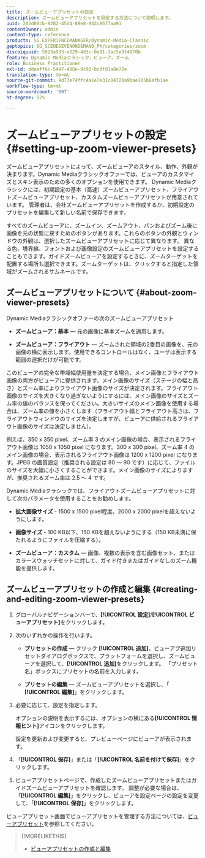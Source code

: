 ```yaml
---
title: ズームビューアプリセットの設定
description: ズームビューアプリセットを設定する方法について説明します。
uuid: 202d80cb-8282-45d4-89e8-942c8677aa93
contentOwner: admin
content-type: reference
products: SG_EXPERIENCEMANAGER/Dynamic-Media-Classic
geptopics: SG_SCENESEVENONDEMAND_PK/categories/zoom
discoiquuid: 5023a933-e229-4d3c-8e91-3ac5e9f4970b
feature: Dynamic Mediaクラシック，ビューア，ズーム
role: Business Practitioner
exl-id: ddaaff6c-5447-408e-9c92-bcdfd1a0e72e
translation-type: tm+mt
source-git-commit: 9d73e74ffc4a1e7e31c84720a9bae105b6afb1ae
workflow-type: tm+mt
source-wordcount: '607'
ht-degree: 52%

---
```


# ズームビューアプリセットの設定{#setting-up-zoom-viewer-presets}

ズームビューアプリセットによって、ズームビューアのスタイル、動作、外観が決まります。Dynamic Mediaクラシックオファーでは、ビューアのカスタマイズとスキン表示のための多くのオプションを使用できます。 Dynamic Mediaクラシックには、初期設定の基本（高速）ズームビューアプリセット、フライアウトズームビューアプリセット、カスタムズームビューアプリセットが用意されています。 管理者は、会社ズームビューアプリセットを作成するか、初期設定のプリセットを編集して新しい名前で保存できます。

すべてのズームビューアに、ズームイン、ズームアウト、パンおよびズーム後に画像を元の状態に戻すためのボタンがあります。これらのボタンの外観とウィンドウの外観は、選択したズームビューアプリセットに応じて異なります。 異なる色、境界線、フォントおよび画像設定のズームビューアプリセットを設定することもできます。ガイドズームビューアを設定するときに、ズームターゲットを配置する場所も選択できます。ズームターゲットは、クリックすると指定した領域がズームされるサムネールです。

## ズームビューアプリセットについて {#about-zoom-viewer-presets}

Dynamic Mediaクラシックオファーの次のズームビューアプリセット

* **ズームビューア：基本**  — 元の画像に基本ズームを適用します。

* **ズームビューア：フライアウト**  — ズームされた領域の2番目の画像を、元の画像の横に表示します。使用できるコントロールはなく、ユーザは表示する範囲の選択だけが可能です。

このビューアの完全な帯域幅使用量を決定する場合、メイン画像とフライアウト画像の両方がビューアに提供されます。メイン画像のサイズ（ステージの幅と高さ）とズーム率によりフライアウト画像のサイズが決定されます。フライアウト画像のサイズを大きくなり過ぎないようにするには、メイン画像のサイズとズーム率の値のバランスを保ってください。大きいサイズのメイン画像を使用する場合は、ズーム率の値を小さくします（フライアウト幅とフライアウト高さは、フライアウトウィンドウのサイズを決定しますが、ビューアに供給されるフライアウト画像のサイズは決定しません）。

例えば、350 x 350 pixel、ズーム率 3 のメイン画像の場合、表示されるフライアウト画像は 1050 x 1050 pixel になります。300 x 300 pixel、ズーム率 4 のメイン画像の場合、表示されるフライアウト画像は 1200 x 1200 pixel になります。JPEG の画質設定（推奨される設定は 80 ～ 90 です）に応じて、ファイルのサイズを大幅に小さくすることができます。メイン画像のサイズによりますが、推奨されるズーム率は 2.5 ～ 4 です。

Dynamic Mediaクラシックでは、フライアウトズームビューアプリセットに対して次のパラメータを使用することをお勧めします。

* **拡大画像サイズ** - 1500 x 1500 pixel程度。2000 x 2000 pixelを超えないようにします。

* **画像サイズ** - 100 KB以下、150 KBを超えないようにする（150 KB未満に保たれるようにファイルを圧縮する）。

* **ズームビューア：カスタム**  — 画像、複数の表示を含む画像セット、またはカラースウォッチセットに対して、ガイド付きまたはガイドなしのズーム機能を提供します。

## ズームビューアプリセットの作成と編集 {#creating-and-editing-zoom-viewer-presets}

1. グローバルナビゲーションバーで、**[!UICONTROL 設定]**/**[!UICONTROL ビューアプリセット]**&#x200B;をクリックします。
1. 次のいずれかの操作を行います。

   * **プリセットの作成**  — クリック **[!UICONTROL 追加]**。ビューアプ追加リセットダイアログボックスで、プラットフォームを選択し、ズームビューアを選択して、**[!UICONTROL 追加]**&#x200B;をクリックします。 「プリセット名」ボックスにプリセットの名前を入力します。

   * **プリセットの編集**  — ズームビューアプリセットを選択し、「 **[!UICONTROL 編集]**」をクリックします。

1. 必要に応じて、設定を指定します。

   オプションの説明を表示するには、オプションの横にある&#x200B;**[!UICONTROL 情報ヒント]**&#x200B;アイコンをクリックします。

   設定を更新および変更すると、プレビューページにビューアが表示されます。

1. 「**[!UICONTROL 保存]**」または「**[!UICONTROL 名前を付けて保存]**」をクリックします。
1. ビューアプリセットページで、作成したズームビューアプリセットまたはガイドズームビューアプリセットを確認します。 調整が必要な場合は、「**[!UICONTROL 編集]**」をクリックし、ビューアを設定ページの設定を変更して、「****[!UICONTROL 保存]****」をクリックします。

ビューアプリセット画面でビューアプリセットを管理する方法については、[ビューアプリセット](application-setup.md#viewer_presets)を参照してください。

>[!MORELIKETHIS]
>
>* [ビューアプリセットの作成と編集](application-setup.md#adding_and_editing_viewer_presets)

